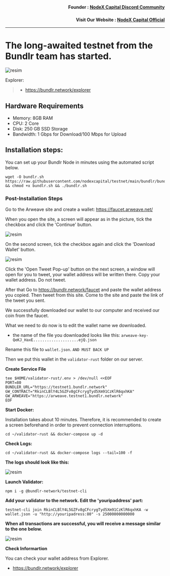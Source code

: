 <h3><p style="font-size:14px" align="right">Founder :
<a href="https://discord.gg/nodexcapital" target="_blank">NodeX Capital Discord Community</a></p></h3>
<h3><p style="font-size:14px" align="right">Visit Our Website :
<a href="https://discord.gg/nodexcapital" target="_blank">NodeX Capital Official</a></p></h3>
<hr>


# The long-awaited testnet from the Bundlr team has started.

![resim](https://img2.teletype.in/files/92/35/92352e64-ee62-4cb0-a078-349ecad2b296.jpeg)


Explorer:
>- https://bundlr.network/explorer

## Hardware Requirements
- Memory: 8GB RAM
- CPU: 2 Core
- Disk: 250 GB SSD Storage
- Bandwidth: 1 Gbps for Download/100 Mbps for Upload

## Installation steps:
You can set up your Bundlr Node in minutes using the automated script below.
```
wget -O bundlr.sh https://raw.githubusercontent.com/nodexcapital/testnet/main/bundlr/bundlr.sh && chmod +x bundlr.sh && ./bundlr.sh
```

### Post-Installation Steps
Go to the Arweave site and create a wallet:
https://faucet.arweave.net/

When you open the site, a screen will appear as in the picture, tick the checkbox and click the 'Continue' button.

![resim](https://i.hizliresim.com/dcsodu9.png)

On the second screen, tick the checkbox again and click the 'Download Wallet' button.

![resim](https://i.hizliresim.com/mmypjxp.png)

Click the 'Open Tweet Pop-up' button on the next screen, a window will open for you to tweet, your wallet address will be written there.
Copy your wallet address. Do not tweet.

After that
Go to https://bundlr.network/faucet and paste the wallet address you copied. Then tweet from this site.
Come to the site and paste the link of the tweet you sent.

We successfully downloaded our wallet to our computer and received our coin from the faucet.

What we need to do now is to edit the wallet name we downloaded.

- the name of the file you downloaded looks like this:
`arweave-key-QeKJ_HaxE....................ejQ.json`

Rename this file to `wallet.json`. `AND MUST BACK UP`

Then we put this wallet in the `validator-rust` folder on our server.

**Create Service File**
```
tee $HOME/validator-rust/.env > /dev/null <<EOF
PORT=80
BUNDLER_URL="https://testnet1.bundlr.network"
GW_CONTRACT="RkinCLBlY4L5GZFv8gCFcrygTyd5Xm91CzKlR6qxhKA"
GW_ARWEAVE="https://arweave.testnet1.bundlr.network"
EOF
```

**Start Docker:**

Installation takes about 10 minutes. Therefore, it is recommended to create a screen beforehand in order to prevent connection interruptions.

```
cd ~/validator-rust && docker-compose up -d
```

**Check Logs:**
```
cd ~/validator-rust && docker-compose logs --tail=100 -f
```

**The logs should look like this:**

![resim](https://i.hizliresim.com/cyq2y47.png)

**Launch Validator:**
```
npm i -g @bundlr-network/testnet-cli
```

**Add your validator to the network. Edit the 'youripaddress' part:**
```
testnet-cli join RkinCLBlY4L5GZFv8gCFcrygTyd5Xm91CzKlR6qxhKA -w wallet.json -u "http://youripadress:80" -s 25000000000000
```

**When all transactions are successful, you will receive a message similar to the one below.**

![resim](https://i.hizliresim.com/9a8uzrb.png)



**Check Informartion**

You can check your wallet address from Explorer.
- https://bundlr.network/explorer
